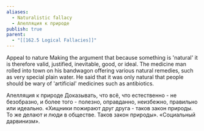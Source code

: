 ```yaml
---
aliases:
  - Naturalistic fallacy
  - Апелляция к природе
publish: true
parent:
  - "[[162.5 Logical Fallacies]]"
---
```

Appeal to nature
Making the argument that because something is 'natural' it is therefore valid, justified, inevitable, good, or ideal.
The medicine man rolled into town on his bandwagon offering various natural remedies, such as very special plain water. He said that it was only natural that people should be wary of 'artificial' medicines such as antibiotics.

Апелляция к природе
Доказывать, что всё, что естественно - не безобразно, и более того - полезно, оправданно, неизбежно, правильно или идеально.
«Хищники пожирают друг друга - таков закон природы. То же делают и люди в обществе.
Таков закон природы». «Социальный дарвинизм».
